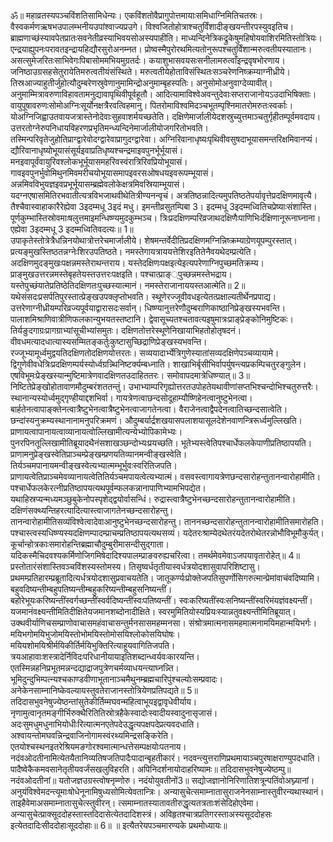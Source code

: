 

  
ॐ॥ महाव्रतस्यपञ्चविंशतिसामिधेन्यः। एकविंशतोवैप्रागुपोत्तमायाःसमिधाग्निमितिचतस्रः। वैस्वकर्मणऋषभउपालम्भनीयउपांश्वाज्यप्रउगे। विश्वजितोहोत्राश्चतुर्विंशादीङ्खयन्तीरपस्युवइतिच। ब्राह्मणाच्छंस्यावपेतप्रातःसवनेतीव्रस्याभिवयसोअस्यपाहीति। माध्यन्दिनेत्रिकद्रुकेषुमहिषोयवाशिरमितिस्तोत्रियः। एन्द्रयाह्युपनःपरावतइन्द्रायहिद्यौरसुरोअनम्नत। प्रोष्वस्मैपुरोरथमित्यतोनुरूपश्चतुर्विंशान्मरुत्वतीयस्यातानः। असत्सुमेजरितःसाभिवेगःपिबासोममभियमुग्रतर्दः। कयाशुभासवयसःसनीलामरुत्वाँइन्द्रवृषभोरणाय। जनिष्ठाउग्रसहसेतुरायेतिमरुत्वतीयंसंस्थिते। मरुत्वतीयेहोताविसंस्थितःसञ्चरेणनिष्क्रम्याग्नीध्रीये। तिस्रआज्याहुतीर्जुहोत्यौदुम्बरेणस्रुवेणानुमामिन्द्रोअनुमाम्बृहस्पतिः। अनुसोमोअनुवाग्देव्यावीत्। अनुमाम्मित्रावरुणाविहावतामनुद्यावापृथिवीपूर्वहूतौ। आदित्यामाविश्वेअवन्तुदेवाःसप्तराजानोयऽउदाभिषिक्ताः। वायुपूषावरुणःसोमोअग्निःसूर्योनक्षत्रैरवत्विहमानु। पितरोमाविश्वमिदञ्चभूतम्पृश्निमातरोमरुतःस्वर्काः। योअग्निजिह्वाउतवायजत्रास्तेनोदेवाःसुहवाशर्मयच्छतेति। दक्षिणेमार्जालीयेदशस्रुच्युत्तमाञ्चतुर्गृहीतम्पूर्वमवदाय। उत्तरतोग्नेरुपनिधायविहरणप्रभृतिमन्ध्यन्दिनेमार्जालीयोजगरितोभवति। तस्मिन्परिवृतेजुहोतिप्राग्द्वारेवोदग्द्वारेवाप्रागुदग्द्वारेवा। अग्निरिवानाधृष्यःपृथिवीवसुषदाभूयासमन्तरिक्षमिवानप्यं। द्यौरिवानाधृष्योभूयासंसूर्यइवाप्रतिधृष्यश्चन्द्रमाइवपुनर्भूर्भूयासं। मनइवापूर्वंवायुरिवश्लोकभूर्भूयासमहरिवस्वंरात्रिरिवप्रियोभूयासं। गावइवपुनर्भुवोमिथुनमिवमरीचयोभूयासमापइवरसओषधयइवरूपम्भूयासं। अन्नमिवविभुयज्ञइवप्रभूर्भूयासम्ब्रह्मेवलोकेक्षत्रमिवस्रियाम्भूयासं। यदग्नएषासमितिरभवातीत्यत्रविभजाथवीथेतित्रीण्यनन्वृचं। अत्रतिष्ठन्नादित्यमुपतिष्ठतेपर्यावृत्तेप्रदक्षिणमावृत्यै। तैश्चैवास्वाहाकारैरेह्येवा 3इदम्मधू 3इदं मधु। इमन्तीव्रसुतम्पिबा 3। इदम्मधू 3इदम्मध्वितिचप्रेष्याःसंशास्ति। पूर्णकुम्भास्तिस्रोवमाःषलुत्तमाइमन्धिष्ण्यमुदकुम्भञ्च। त्रिःप्रदक्षिणम्परिव्रजाथदक्षिणैःपाणिभिःर्दक्षिणानूरूनाघ्नाना। एह्येवा 3इदम्मधू 3 इदम्मध्वितिवदत्यः॥ 1॥  
उपाकृतेस्तोत्रेत्रैधन्निनयोथात्रोत्तरेचमार्जालीये। शेषमन्तर्वेदीतिप्रदक्षिणमग्निन्निष्क्रम्याग्रेणयूपम्पुरस्तात्। प्रत्यङ्मुखस्तिष्ठतन्नग्नेःशिरउपतिष्ठते। नमस्तेगायत्राययत्तेशिरइतितेनैवयथेदम्प्रत्येति। अदक्षिणमुदङ्मुखःपक्षन्नमस्तेराथन्तराय। यस्तेदक्षिणःपक्षइत्येइत्यपरेणाग्निपुच्छमतिक्रम्य। प्राङ्मुखउत्तरन्नमस्तेबृहतेयस्तउत्तरःपक्षइति। पश्चात्प्राङ््पुच्छन्नमस्तेभद्राय। यस्तेपुच्छंयातेप्रतिष्ठेतिदक्षिणतःपुच्छस्यात्मानं। नमस्तेराजानाययस्तआत्मेति॥ 2॥  
यथेसंसदःप्रसर्पतिपुरस्तात्प्रेङ्खउपक्लृप्तोभवति। स्थूणेरज्जूवीवधइत्येतत्प्रक्षाल्यतीर्थेनप्रपाद्य। उत्तरेणाग्नीध्रीयम्परिव्रज्यपूर्वयाद्वारासदःसर्वान्। धिष्ण्यानुत्तरेणौदुम्बराणिकाष्ठानिप्रेङ्खस्यभवन्ति। पालाशमिश्राणिवात्रीणिफलकान्युभयतस्तष्टानि। द्वेवासूच्यतश्चतावत्यइषुमात्रःप्राङ्प्रेङ्कोनिमुष्टिकः। तिर्यङुदगाग्रःप्रागग्राभ्यांसूचीभ्यांसमुतः। दक्षिणतोत्तरेस्थूणेनिखायाभिहतोहोतृषदनं। वीवधमत्यादधात्यास्यसम्मितङ्कर्तुःकुष्टासुच्छिद्राणिप्रेङ्खस्यभवन्ति। रज्जूभ्यामूर्ध्वमुद्वयतिदक्षिणतोदक्षिणयोत्तरतः। सव्ययादार्भ्येत्रिगुणेस्यातांसव्यदक्षिणेपञ्चव्यायामे। द्विगुणेवीवधेत्रिःप्रदक्षिणम्पर्यस्योर्ध्वग्रन्न्थिनिष्टर्क्यम्बध्नाति। शाखाभिर्बृसीभिर्वापर्युषन्त्यप्रकम्पिचतुरङ्गुलेन। एषविभूमःप्रेङ्खस्यान्मुष्टिमात्रेणवादक्षिणतउदाहिततरः। समोवापदमात्रेधिष्ण्यात्॥ 3॥  
निष्टितेप्रेङ्खोहोतावाणमौदुम्बरंशततन्तुं। उभाभ्याम्परिगृह्योत्तरतउपोहतेयथावीणांसप्तभिश्चन्दोभिश्चतुरुत्तरैः। स्थानान्यस्योर्ध्वमुद्गृण्हीयाद्दशभिर्वा। गायत्रेणत्वाछन्दसोदूहाम्यौष्णिहेनत्वानुष्टुभेनत्वा। बार्हतेनत्वापाङ्क्तेनत्वात्रैष्टुभेनत्वात्रैष्टुभेनत्वाजागतेनत्वा। वैराजेनत्वाद्वैपदेनत्वातिच्छन्दसात्वेति। छन्दांस्यनुक्रम्यस्थानानामनुपरिक्रमणं। औदुम्बर्यार्द्रशखयासपलाशयासूलदेशेनवाणन्त्रिरूर्ध्वमुल्लिखति। प्राणायत्वापानायत्वाव्यानायत्वोल्लिखामीत्यन्येभ्योपिकामेभ्यः। पुनरपिनतूल्लिखामीतिब्रूयादथैनंसशाखञ्छन्दोभ्यःप्रयच्छति। भूतेभ्यस्त्वेतिपश्चार्धेफलकेपाणीप्रतिष्ठापयति। प्राणामनुप्रेङ्खस्वेतिप्राञ्चम्प्रेङ्खम्प्रणयतिव्यानमन्वीङ्खस्वेति। तिर्यञ्चमपानायमन्वीङ्खस्वेत्यभ्यात्मम्भूर्भुवःस्वरितिजपति। प्राणायत्वेतिप्राञ्चमेवव्यानायत्वेतितिर्यञ्चमपायत्वेत्यभ्यात्मं। वसवस्त्वागायत्रेणछन्दसारोहन्तुतानन्वारोहामीति। पश्चार्धेफलकेरत्नीप्रतिष्ठापयत्यथपूर्वम्फलकन्नानापाणिभ्यामभिपद्येत। यथाहिस्रप्यन्मध्यमञ्छुबुकेनोपस्पृशेद्द्वयोर्वासन्धिं। रुद्रास्त्वात्रैष्टुभेनच्छन्दसारोहन्तुतानन्वारोहामीति। दक्षिणंसक्थ्यन्तिहरत्यादित्यास्त्वाजागतेनच्छन्दसारोहन्तु। तानन्वारोहामीतिसव्यंविश्वेत्वादेवाआनुष्टुभेनच्छन्दसारोहन्तु। ताननच्छन्दसारोहन्तुतानन्वारोहामीतिसमारोहति। पश्चास्त्वस्यधिष्ण्यस्यदक्षिणम्पादम्प्राचम्प्रतिष्ठापयत्यथसव्यं। यदेतरःश्राम्येदथेतरंयदेतरोथेतरन्नोभौविभूमौकुर्यत्। कूर्चान्होत्रकाःसमारोहन्तिब्रह्माचौदुम्बुरीमासन्दीसुद्गाता। यदिकस्मैचिदवश्यकर्मिणोजिगमिषेदादिश्यपालम्प्राङवरुह्यचरित्वा। तमर्थमेवमेवाऽजपयावृतारोहेत्॥ 4॥  
प्रस्तोतारंसंशास्तिवञ्चविंशस्यस्तोमस्य। तिसृष्वर्धतृतीयास्वर्धत्रयोदशासुवापरिशिष्टासु। प्रथमम्प्रतिहारम्प्रब्रूतादित्यर्धत्रयोदशासुप्रवाचयतेति। जातूकर्ण्यःप्रोक्तेजपतिसुपर्णोसिगरुत्मान्प्रेमांवाचंवदिष्यामि। बहुवदिष्यन्तीम्बहुपतिष्यन्तीम्बहुकरिष्यन्तीम्बहुसनिष्यन्तीं। बहोरेभूयःकरिष्यन्तींस्वर्गच्छन्तींस्वर्वदिष्यन्तींस्वःपतिष्यन्तीं। स्वःकरिष्यतींस्वःसनिष्यन्तींस्वरिमंयज्ञंवक्ष्यन्तीं। यजमानंवक्ष्यन्तीमितिदीक्षितेयजमानशब्दोनादीक्षिते। स्वरमुमितियोस्यप्रियःस्यान्नतुवक्ष्यन्तीमितिब्रूयात्। उक्थवीर्याणिचसम्प्राणोवाचासमहंवाचासन्तुर्मनसासमहम्मनसा। संश्रोत्रमात्मनासमहमात्मनामयिमहान्मयिभर्गः। मयिभगोमयिभुजोमयिस्तोभोमयिस्तोमोसयिश्लोकोसयिघोषः। मयियशोमयिश्रीर्मयिकीर्तिर्मयिभुक्तिरित्याहूयवागितिजपति। त्रयआहावाःशस्त्रादेर्निविदःपरिधानीयायाइतिशब्दान्ध्वर्यवःकारयन्ति। एतस्मिन्नहनिप्रभूतमन्नन्दद्याद्राजपुत्रेणचर्मव्याधयन्त्याघ्नन्न्ति। भूमिदुन्दुभिम्पत्न्यश्चकाण्डवीणाभूतानाञ्चमैथुनम्ब्रह्मचारिपुंश्चल्योःसम्प्रवादः। अनेकेनसाम्नानिष्केवल्यायस्तुवतेराजानस्तोत्रियेणप्रतिपद्यते॥ 5॥  
तदिदासभुवनेषुज्येष्ठन्तांसुतेकीर्तिम्मघवन्महित्वाभूयइद्वावृधेवीर्याय। नृणामुत्वानृतमङ्गीर्भिरुक्थैरितितिस्रोत्रहैकेस्वादोःस्वादीयस्वादुनासृजासं। अदःसुमधुमधुनाभियोधीःरित्यात्मनएतेपदेउद्धृत्यपक्षपदेप्रत्यवदधाति। अश्वायन्तोमघवन्निन्द्रवाजिनोगामस्वंरथ्यमिन्द्रसङ्किरेति। एतयोश्चस्थनइतरेश्रियमङगोरश्वमात्मान्धत्तेसम्पक्षयोःपतनाय। नदंवओदतीनामित्येतयैतानिव्यतिषजतिपादैःपादान्बृहतीकारं। नदवन्त्युत्तराणिप्रथमायाञ्चपुरषाक्षराण्युपदधाति। पादैष्वेकैकमवसानेतृतीयवर्जंसखलुविहरति। अपिनिदर्शनायोदाहरिष्यामः॥ तदिदासभुवनेषुज्येष्ठम्पु॥ नदंवओदतीनां॥ यतोजज्ञउग्रस्त्वोषनृम्णोरु। नदंयोयुवतीनों3॥ सद्योजज्ञानोनिरिणातिशत्रून्पतिंवोअघ्न्यानां। अनुयंविश्वेमदन्त्यूमाःषोधेनूनामिषुध्यसोमित्येवतान्त्रिः। अन्यासुचेत्समाम्नातासुराजनेनसाम्नास्तुवीरन्यथास्थानं। ताइहैवेमाअसमाम्नातासुचेत्स्तुवीरन्। त्समाम्नातस्यातावतीरुद्धृत्यतत्रताःशंसेदिहोएवेमा। अन्यासुचेत्प्राक्सूददोहस्तास्तदिदासेत्येतदादिशस्त्रं। अविहृतश्चात्रप्रतिगरस्ताअस्यसूददोहसः इत्येतदादिःसीददोहाःसूददोहाः॥ 6॥ ॥ इत्यैतरेयपञ्चमारण्यके प्रथमोध्यायः॥  
